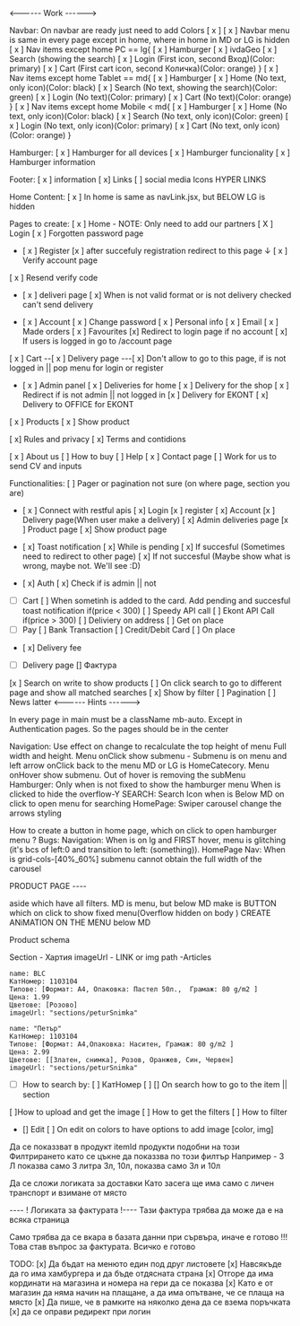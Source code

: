 <------ Work ------>

Navbar:
On navbar are ready just need to add Colors [ x ]
[ x ] Navbar menu is same in every page except in home, where in home in MD or LG is hidden
[ x ] Nav items except home PC == lg{
[ x ] Hamburger
[ x ] ivdaGeo
[ x ] Search (showing the search)
[ x ] Login (First icon, second Вход)(Color: primary)
[ x ] Cart (First cart icon, second Количка)(Color: orange)
}
[ x ] Nav items except home Tablet == md{
[ x ] Hamburger
[ x ] Home (No text, only icon)(Color: black)
[ x ] Search (No text, showing the search)(Color: green)
[ x ] Login (No text)(Color: primary)
[ x ] Cart (No text)(Color: orange)
}
[ x ] Nav items except home Mobile < md{
[ x ] Hamburger
[ x ] Home (No text, only icon)(Color: black)
[ x ] Search (No text, only icon)(Color: green)
[ x ] Login (No text, only icon)(Color: primary)
[ x ] Cart (No text, only icon)(Color: orange)
}

Hamburger:
[ x ] Hamburger for all devices
[ x ] Hamburger funcionality
[ x ] Hamburger information

Footer:
[ x ] information
[ x] Links
[ ] social media Icons HYPER LINKS

Home Content:
[ x ] In home is same as navLink.jsx, but BELOW LG is hidden

Pages to create:
[ x ] Home - NOTE: Only need to add our partners
[ X ] Login
[ x ] Forgotten password page

- [ x ] Register
  [x ] after succefuly registration redirect to this page ↓
  [ x ] Verify account page

[ x ] Resend verify code

- [ x ] deliveri page
  [ x] When is not valid format or is not delivery checked can't send delivery

- [ x ] Account
  [ x ] Change password
  [ x ] Personal info
  [ x ] Email
  [ x ] Made orders
  [ x ] Favourites
  [x] Redirect to login page if no account
  [ x] If users is logged in go to /account page

[ x ] Cart
--[ x ] Delivery page
---[ x] Don't allow to go to this page, if is not logged in || pop menu for login or register

- [ x ] Admin panel
  [ x ] Deliveries for home
  [ x ] Delivery for the shop
  [ x ] Redirect if is not admin || not logged in
  [x ] Delivery for EKONT
  [ x] Delivery to OFFICE for EKONT

[ x ] Products
[ x ] Show product

[ x] Rules and privacy
[ x] Terms and contidions

[ x ] About us
[ ] How to buy
[ ] Help
[ x ] Contact page
[ ] Work for us to send CV and inputs

Functionalities:
[ ] Pager or pagination not sure (on where page, section you are)

- [ x ] Connect with restful apis
  [ x] Login
  [x ] register
  [ x] Account
  [x ] Delivery page(When user make a delivery)
  [ x] Admin deliveries page
  [x ] Product page
  [ x] Show product page

- [ x] Toast notification
  [ x] While is pending
  [ x] If succesful (Sometimes need to redirect to other page)
  [ x] If not succesful (Maybe show what is wrong, maybe not. We'll see :D)

- [ x] Auth
  [ x] Check if is admin || not
- [ ] Cart
      [ ] When sometinh is added to the card. Add pending and succesful toast notification
      if(price < 300)
      [ ] Speedy API call
      [ ] Ekont API Call
      if(price > 300)
      [ ] Deliviery on address
      [ ] Get on place
- [ ] Pay
      [ ] Bank Transaction
      [ ] Credit/Debit Card
      [ ] On place
- [ x] Delivery fee

- [ ] Delivery page
      [] Фактура

[x ] Search on write to show products
[ ] On click search to go to different page and show all matched searches
[ x] Show by filter
[ ] Pagination
[ ] News latter
<------ Hints ------>

In every page in main must be a className mb-auto. Except in Authentication pages. So the pages should be in the center

Navigation:
Use effect on change to recalculate the top height of menu
Full width and height. Menu onClick show submenu - Submenu is on menu and left arrow onClick back to the menu
MD or LG is HomeCatecory. Menu onHover show submenu. Out of hover is removing the subMenu
Hamburger:
Only when is not fixed to show the hamburger menu
When is clicked to hide the overflow-Y
SEARCH:
Search Icon when is Below MD on click to open menu for searching
HomePage:
Swiper carousel change the arrows styling

How to create a button in home page, which on click to open hamburger menu ?
Bugs:
Navigation:
When is on lg and FIRST hover, menu is glitching (it's bcs of left:0 and transition to left: (something)).
HomePage Nav:
When is grid-cols-[40%_60%] submenu cannot obtain the full width of the carousel

PRODUCT PAGE ----

aside which have all filters. MD is menu, but below MD make is BUTTON which on click to show fixed menu(Overflow hidden on body ) CREATE ANiMATION ON THE MENU below MD

Product schema

Section - Хартия
imageUrl - LINK or img path
-Articles

    name: BLC
    КатНомер: 1103104
    Типове: [Формат: А4, Опаковка: Пастел 50л.,  Грамаж: 80 g/m2 ]
    Цена: 1.99
    Цветове: [Розово]
    imageUrl: "sections/peturSnimka"

    name: "Петър"
    КатНомер: 1103104
    Типове: [Формат: А4,Опаковка: Наситен, Грамаж: 80 g/m2 ]
    Цена: 2.99
    Цветове: [[Златен, снимка], Розов, Оранжев, Син, Червен]
    imageUrl: "sections/peturSnimka"

-[ ] How to search by:
[ ] КатНомер
[ ]
[] On search how to go to the item || section

[ ]How to upload and get the image
[ ] How to get the filters
[ ] How to filter

- [] Edit
  [ ] On edit on colors to have options to add image [color, img]

Да се показзват в продукт itemId продукти подобни на този
Филтрирането като се цъкне да показзва по този филтър
Например -
3 Л показва само 3 литра
3л, 10л, показва само 3л и 10л

Да се сложи логиката за доставки
Като засега ще има само с личен транспорт и взимане от място

---- ! Логиката за фактурата !----
Тази фактура трябва да може да е на всяка страница

Само трябва да се вкара в базата данни при сървъра, иначе е готово !!! Това став въпрос за фактурата. Всичко е готово

TODO:
[x] Да бъдат на менюто един под друг листовете
[x] Навсякъде да го има хамбургера и да бъде отдясната страна
[x] Отгоре да има кординати на магазина и номера на гери да се показва
[x] Като е от магазин да няма начин на плащане, а да има опътване, че се плаща на място
[x] Да пише, че в рамките на няколко дена да се взема поръчката
[x] да се оправи редирект при логин
